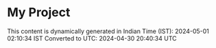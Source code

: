 # My Project

This content is dynamically generated in Indian Time (IST): 2024-05-01 02:10:34 IST
Converted to UTC: 2024-04-30 20:40:34 UTC
